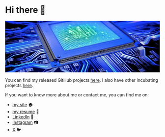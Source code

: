 # Hi there 👋

<p align="center">
  <img src="https://github.com/thomasleplus/thomasleplus/blob/main/banner.jpg?raw=true" alt="Banner"/>
</p>

You can find my released GitHub projects [here](https://github.com/leplusorg?tab=repositories). I also have other incubating projects [here](https://github.com/thomasleplus?tab=repositories).

If you want to know more about me or contact me, you can find me on:
- [my site](https://www.leplus.org) 🏠
- [my resume](https://www.leplus.org/files/resume.pdf) 📜
- [LinkedIn](https://www.linkedin.com/in/thomasleplus) 💼
- [Instagram](https://instagram.com/thomasleplus) 📷
- [X](https://twitter.com/thomasleplus) 🐦
